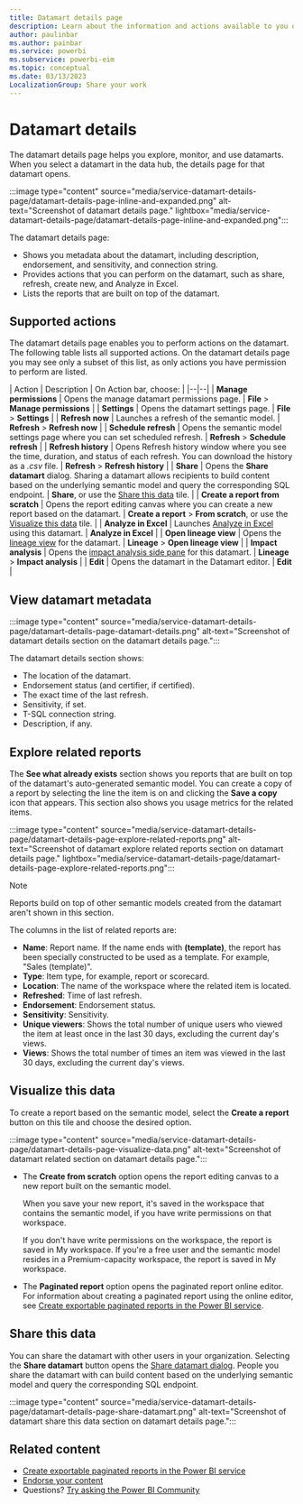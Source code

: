 ```yaml
---
title: Datamart details page
description: Learn about the information and actions available to you on the datamart details page. The details page helps you explore, monitor, and use datamarts.
author: paulinbar
ms.author: painbar
ms.service: powerbi
ms.subservice: powerbi-eim
ms.topic: conceptual
ms.date: 03/13/2023
LocalizationGroup: Share your work
---
```

# Datamart details

The datamart details page helps you explore, monitor, and use datamarts. When you select a datamart in the data hub, the details page for that datamart opens.

:::image type="content" source="media/service-datamart-details-page/datamart-details-page-inline-and-expanded.png" alt-text="Screenshot of datamart details page." lightbox="media/service-datamart-details-page/datamart-details-page-inline-and-expanded.png":::

The datamart details page:

* Shows you metadata about the datamart, including description, endorsement, and sensitivity, and connection string.
* Provides actions that you can perform on the datamart, such as share, refresh, create new, and Analyze in Excel.
* Lists the reports that are built on top of the datamart.

## Supported actions

The datamart details page enables you to perform actions on the datamart. The following table lists all supported actions. On the datamart details page you may see only a subset of this list, as only actions you have permission to perform are listed.

| Action | Description | On Action bar, choose: |
|--|--|
| **Manage permissions** | Opens the manage datamart permissions page. | **File** > **Manage permissions** |
| **Settings** | Opens the datamart settings page. | **File** > **Settings** |
| **Refresh now** | Launches a refresh of the semantic model. | **Refresh** > **Refresh now** |
| **Schedule refresh** | Opens the semantic model settings page where you can set scheduled refresh. | **Refresh** > **Schedule refresh** |
| **Refresh history** | Opens Refresh history window where you see the time, duration, and status of each refresh. You can download the history as a *.csv* file. | **Refresh** > **Refresh history** |
| **Share** | Opens the **Share datamart** dialog. Sharing a datamart allows recipients to build content based on the underlying semantic model and query the corresponding SQL endpoint. | **Share**, or use the [Share this data](#share-this-data) tile. |
| **Create a report from scratch** | Opens the report editing canvas where you can create a new report based on the datamart. | **Create a report** > **From scratch**, or use the [Visualize this data](#visualize-this-data) tile. |
| **Analyze in Excel** | Launches [Analyze in Excel](../collaborate-share/service-analyze-in-excel.md) using this datamart. | **Analyze in Excel** |
| **Open lineage view** | Opens the [lineage view](../collaborate-share/service-data-lineage.md) for the datamart. | **Lineage** > **Open lineage view** |
| **Impact analysis** | Opens the [impact analysis side pane](../collaborate-share/service-dataset-impact-analysis.md) for this datamart. | **Lineage** > **Impact analysis** |
| **Edit** | Opens the datamart in the Datamart editor. | **Edit** |

## View datamart metadata

:::image type="content" source="media/service-datamart-details-page/datamart-details-page-datamart-details.png" alt-text="Screenshot of datamart details section on the datamart details page.":::

The datamart details section shows:

* The location of the datamart.
* Endorsement status (and certifier, if certified).
* The exact time of the last refresh.
* Sensitivity, if set.
* T-SQL connection string.
* Description, if any.

## Explore related reports

The **See what already exists** section shows you reports that are built on top of the datamart's auto-generated semantic model. You can create a copy of a report by selecting the line the item is on and clicking the **Save a copy** icon that appears. This section also shows you usage metrics for the related items.

:::image type="content" source="media/service-datamart-details-page/datamart-details-page-explore-related-reports.png" alt-text="Screenshot of datamart explore related reports section on datamart details page." lightbox="media/service-datamart-details-page/datamart-details-page-explore-related-reports.png":::

> [!NOTE]
> Reports build on top of other semantic models created from the datamart aren't shown in this section.

The columns in the list of related reports are:

* **Name**: Report name. If the name ends with **(template)**, the report has been specially constructed to be used as a template. For example, "Sales (template)".
* **Type**: Item type, for example, report or scorecard.
* **Location**: The name of the workspace where the related item is located.
* **Refreshed**: Time of last refresh.
* **Endorsement**: Endorsement status.
* **Sensitivity**: Sensitivity.
* **Unique viewers**: Shows the total number of unique users who viewed the item at least once in the last 30 days, excluding the current day's views.
* **Views**: Shows the total number of times an item was viewed in the last 30 days, excluding the current day's views.

## Visualize this data

To create a report based on the semantic model, select the **Create a report** button on this tile and choose the desired option.

:::image type="content" source="media/service-datamart-details-page/datamart-details-page-visualize-data.png" alt-text="Screenshot of datamart related section on datamart details page.":::

* The **Create from scratch** option opens the report editing canvas to a new report built on the semantic model.

  When you save your new report, it's saved in the workspace that contains the semantic model, if you have write permissions on that workspace.

  If you don't have write permissions on the workspace, the report is saved in My workspace. If you're a free user and the semantic model resides in a Premium-capacity workspace, the report is saved in My workspace.

* The **Paginated report** option opens the paginated report online editor. For information about creating a paginated report using the online editor, see [Create exportable paginated reports in the Power BI service](../paginated-reports/web-authoring/paginated-formatted-table.md).

## Share this data

You can share the datamart with other users in your organization. Selecting the **Share datamart** button opens the [Share datamart dialog](service-datasets-share.md). People you share the datamart with can build content based on the underlying semantic model and query the corresponding SQL endpoint.

:::image type="content" source="media/service-datamart-details-page/datamart-details-page-share-datamart.png" alt-text="Screenshot of datamart share this data section on datamart details page.":::
  
## Related content

* [Create exportable paginated reports in the Power BI service](../paginated-reports/web-authoring/paginated-formatted-table.md)
* [Endorse your content](../collaborate-share/service-endorse-content.md)
* Questions? [Try asking the Power BI Community](https://community.powerbi.com/)